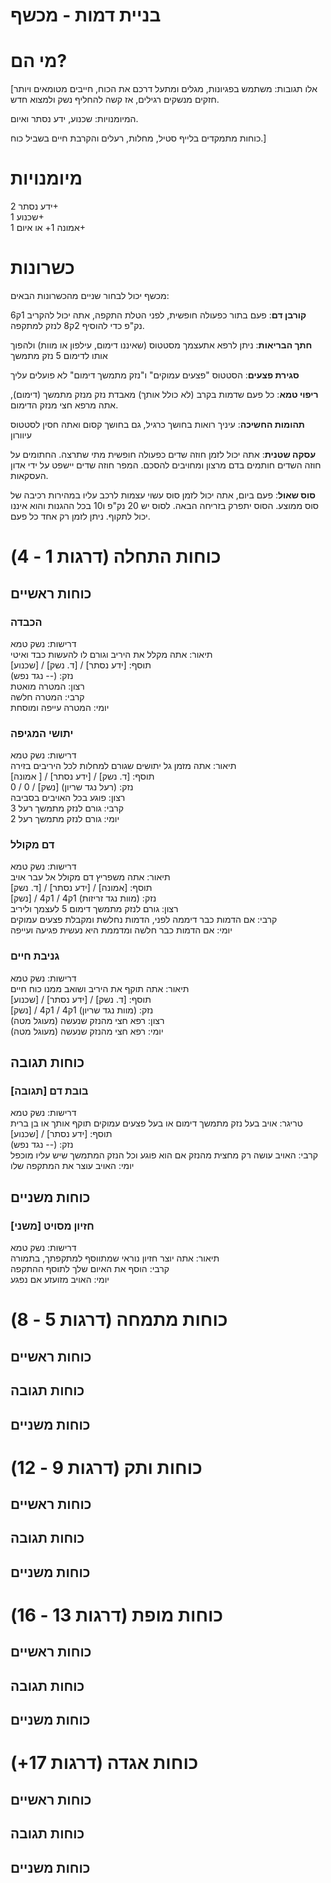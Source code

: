 # **בניית דמות \- מכשף**

# **מי הם?**

\[אלו תגובות: משתמש בפגיונות, מגלים ומתעל דרכם את הכוח, חייבים מטומאים ויותר חזקים מנשקים רגילים, אז קשה להחליף נשק ולמצוא חדש.

המיומנויות: שכנוע, ידע נסתר ואיום.

כוחות מתמקדים בלייף סטיל, מחלות, רעלים והקרבת חיים בשביל כוח.\]

# **מיומנויות**

ידע נסתר 2+  
שכנוע 1+  
אמונה 1+ או איום 1+

# **כשרונות**

מכשף יכול לבחור שניים מהכשרונות הבאים:

**קורבן דם**: פעם בתור כפעולה חופשית, לפני הטלת התקפה, אתה יכול להקריב 1ק6 נק"פ כדי להוסיף 2ק8 לנזק למתקפה.

**חתך הבריאות**: ניתן לרפא אתעצמך מסטטוס (שאיננו דימום, עילפון או מוות) ולהפוך אותו לדימום 5 נזק מתמשך

**סגירת פצעים**: הסטטוס "פצעים עמוקים" ו"נזק מתמשך דימום" לא פועלים עליך

**ריפוי טמא**: כל פעם שדמות בקרב (לא כולל אותך) מאבדת נזק מנזק מתמשך (דימום), אתה מרפא חצי מנזק הדימום.

**תהומות החשיכה**: עיניך רואות בחושך כרגיל, גם בחושך קסום ואתה חסין לסטטוס עיוורון

**עסקה שטנית**: אתה יכול לזמן חוזה שדים כפעולה חופשית מתי שתרצה. החתומים על חוזה השדים חותמים בדם מרצון ומחויבים להסכם. המפר חוזה שדים יישפט על ידי אדון העסקאות. 

**סוס שאול**: פעם ביום, אתה יכול לזמן סוס עשוי עצמות לרכב עליו במהירות רכיבה של סוס ממוצע. הסוס יתפרק בזריחה הבאה. לסוס יש 20 נק"פ ו10 בכל ההגנות והוא איננו יכול לתקוף. ניתן לזמן רק אחד כל פעם.

# **כוחות התחלה (דרגות 1 \- 4\)**

## **כוחות ראשיים**

### **הכבדה**

דרישות: נשק טמא  
תיאור: אתה מקלל את היריב וגורם לו להעשות כבד ואיטי  
תוסף: \[ידע נסתר\] / \[ד. נשק\] / \[שכנוע\]  
נזק: (-- נגד נפש)  
רצון: המטרה מואטת  
קרבי: המטרה חלשה   
יומי: המטרה עייפה ומוסחת

### **יתושי המגיפה**

דרישות: נשק טמא  
תיאור: אתה מזמן גל יתושים שגורם למחלות לכל היריבים בזירה  
תוסף: \[ד. נשק\] / \[ידע נסתר\] / \[ אמונה\]  
נזק: (רעל נגד שריון) \[נשק\] / 0 / 0  
רצון: פוגע בכל האויבים בסביבה  
קרבי: גורם לנזק מתמשך רעל 3  
יומי: גורם לנזק מתמשך רעל 2

### **דם מקולל**

דרישות: נשק טמא  
תיאור: אתה משפריץ דם מקולל אל עבר אויב  
תוסף: \[אמונה\] / \[ידע נסתר\] / \[ד. נשק\]  
נזק: (מוות נגד זריזות) 1ק4 / 1ק4 / \[נשק\]  
רצון: גורם לנזק מתמשך דימום 5 לעצמך וליריב  
קרבי: אם הדמות כבר דיממה לפני, הדמות נחלשת ומקבלת פצעים עמוקים  
יומי: אם הדמות כבר חלשה ומדממת היא נעשית פגיעה ועייפה

### **גניבת חיים**

דרישות: נשק טמא  
תיאור: אתה תוקף את היריב ושואב ממנו כוח חיים  
תוסף: \[ד. נשק\] / \[ידע נסתר\] / \[שכנוע\]  
נזק: (מוות נגד שריון) 1ק4 / 1ק4 / \[נשק\]  
רצון: רפא חצי מהנזק שנעשה (מעוגל מטה)  
יומי: רפא חצי מהנזק שנעשה (מעוגל מטה)

## **כוחות תגובה**

### **בובת דם \[תגובה\]**

דרישות: נשק טמא  
טריגר: אויב בעל נזק מתמשך דימום או בעל פצעים עמוקים תוקף אותך או בן ברית  
תוסף: \[ידע נסתר\] / \[שכנוע\]  
נזק: (-- נגד נפש)  
קרבי: האויב עושה רק מחצית מהנזק אם הוא פוגע וכל הנזק המתמשך שיש עליו מוכפל  
יומי: האויב עוצר את המתקפה שלו

## **כוחות משניים**

### **חזיון מסויט \[משני\]**

דרישות: נשק טמא  
תיאור: אתה יוצר חזיון נוראי שמתווסף למתקפתך, בתמורה   
קרבי: הוסף את האיום שלך לתוסף ההתקפה  
יומי: האויב מזועזע אם נפגע

# **כוחות מתמחה (דרגות 5 \- 8\)**

## **כוחות ראשיים**

## **כוחות תגובה**

## **כוחות משניים**

# **כוחות ותק (דרגות 9 \- 12\)**

## **כוחות ראשיים**

## **כוחות תגובה**

## **כוחות משניים**

# **כוחות מופת (דרגות 13 \- 16\)**

## **כוחות ראשיים**

## **כוחות תגובה**

## **כוחות משניים**

# **כוחות אגדה (דרגות 17+)**

## **כוחות ראשיים**

## **כוחות תגובה**

## **כוחות משניים**